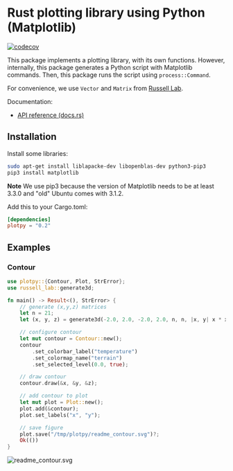 # Rust plotting library using Python (Matplotlib)

[![codecov](https://codecov.io/gh/cpmech/plotpy/branch/main/graph/badge.svg?token=SUBRKUN63U)](https://codecov.io/gh/cpmech/plotpy)

This package implements a plotting library, with its own functions. However, internally, this package generates a Python script with Matplotlib commands. Then, this package runs the script using `process::Command`.

For convenience, we use `Vector` and `Matrix` from [Russell Lab](https://github.com/cpmech/russell).

Documentation:

- [API reference (docs.rs)](https://docs.rs/plotpy)

## Installation

Install some libraries:

```bash
sudo apt-get install liblapacke-dev libopenblas-dev python3-pip3
pip3 install matplotlib
```

**Note** We use pip3 because the version of Matplotlib needs to be at least 3.3.0 and "old" Ubuntu comes with 3.1.2.

Add this to your Cargo.toml:

```toml
[dependencies]
plotpy = "0.2"
```

## Examples

### Contour

```rust
use plotpy::{Contour, Plot, StrError};
use russell_lab::generate3d;

fn main() -> Result<(), StrError> {
    // generate (x,y,z) matrices
    let n = 21;
    let (x, y, z) = generate3d(-2.0, 2.0, -2.0, 2.0, n, n, |x, y| x * x - y * y);

    // configure contour
    let mut contour = Contour::new();
    contour
        .set_colorbar_label("temperature")
        .set_colormap_name("terrain")
        .set_selected_level(0.0, true);

    // draw contour
    contour.draw(&x, &y, &z);

    // add contour to plot
    let mut plot = Plot::new();
    plot.add(&contour);
    plot.set_labels("x", "y");

    // save figure
    plot.save("/tmp/plotpy/readme_contour.svg")?;
    Ok(())
}
```

![readme_contour.svg](https://raw.githubusercontent.com/cpmech/plotpy/main/figures/readme_contour.svg)
